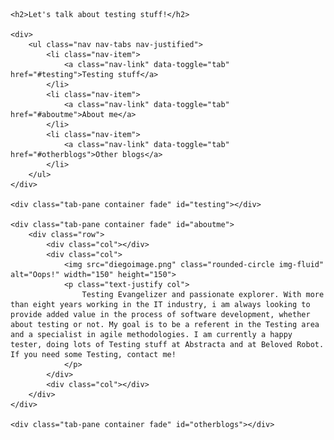 <!DOCTYPE html>

<head>
    <title>Testexperimentum</title>
    <meta charset="utf-8">
    <meta name="viewport" content="width=device-width, initial-scale=1">
    <link rel="stylesheet" href="https://maxcdn.bootstrapcdn.com/bootstrap/4.4.1/css/bootstrap.min.css">
    <script src="https://ajax.googleapis.com/ajax/libs/jquery/3.4.1/jquery.min.js"></script>
    <script src="https://cdnjs.cloudflare.com/ajax/libs/popper.js/1.16.0/umd/popper.min.js"></script>
    <script src="https://maxcdn.bootstrapcdn.com/bootstrap/4.4.1/js/bootstrap.min.js"></script>
</head>

<body>

    <h2>Let's talk about testing stuff!</h2>

    <div>
        <ul class="nav nav-tabs nav-justified">
            <li class="nav-item">
                <a class="nav-link" data-toggle="tab" href="#testing">Testing stuff</a>
            </li>
            <li class="nav-item">
                <a class="nav-link" data-toggle="tab" href="#aboutme">About me</a>
            </li>
            <li class="nav-item">
                <a class="nav-link" data-toggle="tab" href="#otherblogs">Other blogs</a>
            </li>
        </ul>
    </div>

    <div class="tab-pane container fade" id="testing"></div>

    <div class="tab-pane container fade" id="aboutme">
        <div class="row">
            <div class="col"></div>
            <div class="col">
                <img src="diegoimage.png" class="rounded-circle img-fluid" alt="Oops!" width="150" height="150">
                <p class="text-justify col">
                    Testing Evangelizer and passionate explorer. With more than eight years working in the IT industry, i am always looking to provide added value in the process of software development, whether about testing or not. My goal is to be a referent in the Testing area and a specialist in agile methodologies. I am currently a happy tester, doing lots of Testing stuff at Abstracta and at Beloved Robot. If you need some Testing, contact me!
                </p>
            </div>
            <div class="col"></div>
        </div>
    </div>

    <div class="tab-pane container fade" id="otherblogs"></div>
</body>

</html>

